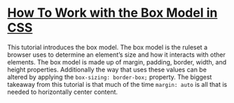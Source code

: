 # [How To Work with the Box Model in CSS](https://www.digitalocean.com/community/tutorials/how-to-work-with-the-box-model-in-css)
 
 This tutorial introduces the box model. The box model is the ruleset a browser uses to determine an element’s size and how it interacts with other elements. The box model is made up of margin, padding, border, width, and height properties. Additionally the way that uses these values can be altered by applying the `box-sizing: border-box;` property. The biggest takeaway from this tutorial is that much of the time `margin: auto` is all that is needed to horizontally center content. 